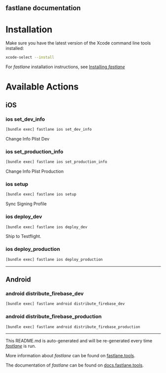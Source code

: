 fastlane documentation
----

# Installation

Make sure you have the latest version of the Xcode command line tools installed:

```sh
xcode-select --install
```

For _fastlane_ installation instructions, see [Installing _fastlane_](https://docs.fastlane.tools/#installing-fastlane)

# Available Actions

## iOS

### ios set_dev_info

```sh
[bundle exec] fastlane ios set_dev_info
```

Change Info Plist Dev

### ios set_production_info

```sh
[bundle exec] fastlane ios set_production_info
```

Change Info Plist Production

### ios setup

```sh
[bundle exec] fastlane ios setup
```

Sync Signing Profile

### ios deploy_dev

```sh
[bundle exec] fastlane ios deploy_dev
```

Ship to Testflight.

### ios deploy_production

```sh
[bundle exec] fastlane ios deploy_production
```



----


## Android

### android distribute_firebase_dev

```sh
[bundle exec] fastlane android distribute_firebase_dev
```



### android distribute_firebase_production

```sh
[bundle exec] fastlane android distribute_firebase_production
```



----

This README.md is auto-generated and will be re-generated every time [_fastlane_](https://fastlane.tools) is run.

More information about _fastlane_ can be found on [fastlane.tools](https://fastlane.tools).

The documentation of _fastlane_ can be found on [docs.fastlane.tools](https://docs.fastlane.tools).
